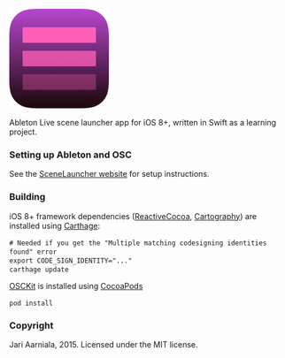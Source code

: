![Logo](src/Images.xcassets/AppIcon.appiconset/Icon-60%403x.png)

Ableton Live scene launcher app for iOS 8+, written in Swift as a learning project.

### Setting up Ableton and OSC

See the [SceneLauncher website](http://codeflo.ws/SceneLauncher/) for setup instructions.

### Building

iOS 8+ framework dependencies ([ReactiveCocoa](https://github.com/ReactiveCocoa/ReactiveCocoa), [Cartography](https://github.com/robb/Cartography)) are installed using [Carthage](https://github.com/Carthage/Carthage):

    # Needed if you get the "Multiple matching codesigning identities found" error
    export CODE_SIGN_IDENTITY="..." 
    carthage update

[OSCKit](https://github.com/256dpi/OSCKit) is installed using [CocoaPods](https://github.com/cocoapods/cocoapods)

    pod install

### Copyright

Jari Aarniala, 2015. Licensed under the MIT license.
